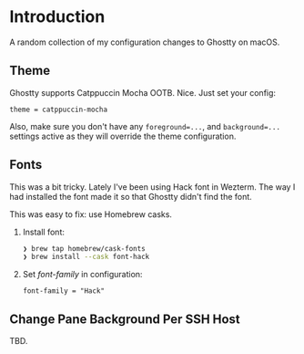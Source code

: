 # Introduction
A random collection of my configuration changes to Ghostty on macOS.


## Theme
Ghostty supports Catppuccin Mocha OOTB. Nice. Just set your config:

```
theme = catppuccin-mocha
```

Also, make sure you don't have any `foreground=...`, and `background=...` settings active as they will override the theme configuration.

## Fonts
This was a bit tricky. Lately I've been using Hack font in Wezterm. The way I had installed the font made it so that Ghostty didn't find the font.

This was easy to fix: use Homebrew casks.

1. Install font:
    ```sh
    ❯ brew tap homebrew/cask-fonts
    ❯ brew install --cask font-hack
    ```
2. Set _font-family_ in configuration:
    ```
    font-family = "Hack"
    ```

## Change Pane Background Per SSH Host
TBD.
